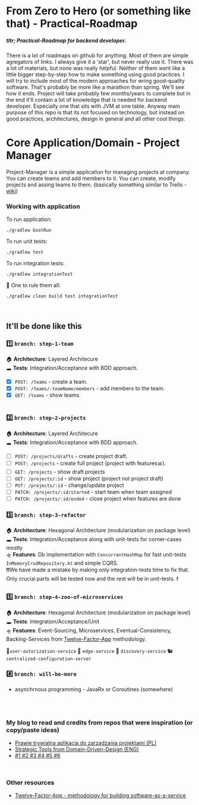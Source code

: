 # From Zero to Hero (or something like that) - Practical-Roadmap
##### tltr; Practical-Roadmap for backend developer. 
There is a lot of roadmaps on github for anything. Most of them are simple agregators of links. I always give it a 'star', but never really use it. There was a lot of materials, but none was really helpful. Neither of them went like a little bigger step-by-step how to make something using good practices. I will try to include most of the modern approaches for wring good-quality software. That's probably be more like a marathon than spring. We'll see how it ends. Project will take probably few months/years to complete but in the end it'll contain a lot of knowledge that is needed for backend developer. Especially one that sits with JVM at one table. Anyway main purpose of this repo is that its not focused on technology, but instead on good practices, architectures, design in general and all other cool things.

# Core Application/Domain - Project Manager 
Project-Manager is a simple application for managing projects at company. You can create teams and add members to it. You can create, modify projects and assing teams to them. (basically something similar to Trello - [wiki](https://en.wikipedia.org/wiki/Project_management_software))

### Working with application

To run application:
```
./gradlew bootRun
```

To run unit tests:
```
./gradlew test
```

To run integration tests:
```
./gradlew integrationTest
```

💍 One to rule them all:
```
./gradlew clean build test integrationTest
```
<BR>

## It'll be done like this
### 1️⃣ `branch: step-1-team` <br>
🏠 **Architecture**: Layered Architecure <BR>
🕳 **Tests**: Integration/Acceptance with BDD approach.

* [x] `POST: /teams` - create a team. <br>
* [x] `POST: /teams/:teamName/members` - add members to the team. <br>
* [x] `GET: /teams` - show teams. <br> <br>

### 2️⃣ `branch: step-2-projects` <br>
🏠 **Architecture**: Layered Architecure <BR>
🕳 **Tests**: Integration/Acceptance with BDD approach.

* [ ] `POST: /projects/drafts` - create project draft. <br>
* [ ] `POST: /projects` - create full project (project with features📊). <br>
* [ ] `GET: /projects` - show draft projects <br>
* [ ] `GET: /projects/:id` - show project (project not project draft)<br>
* [ ] `PUT: /projects/:id` - change/update project <br>
* [ ] `PATCH: /projects/:id/started` - start team when team assigned <br>
* [ ] `PATCH: /projects/:id/ended` - close project when features are done <br>

### 3️⃣ `branch: step-3-refactor` <br>
🏠 **Architecture**: Hexagonal Architecture (modularization on package level) <BR>
🕳 **Tests**: Integration/Acceptance along with unit-tests for corner-cases mostly<BR>
🛸 **Features**: Db implementation with `ConcurrentHashMap` for fast unit-tests `InMemoryCrudRepository.kt` and simple CQRS.<BR> 
❗❗We have made a mistake by making only integration-tests time to fix that. Only crucial parts will be tested now and the rest will be in unit-tests. ❗

### 5️⃣ `branch: step-4-zoo-of-microservices` <br>
🏠 **Architecture**: Hexagonal Architecture (modularization on package level) <BR>
🕳 **Tests**: Integration/Acceptance/Unit<BR>
🛸 **Features**: Event-Sourcing, Microservices, Eventual-Consistency, <BR>
Backing-Services from [Twelve-Factor-App](https://12factor.net/) methodology.

🦓`user-autorization-service` 
🐼 `edge-service`
🐰 `discovery-service`
🐿 `centralized-configuration-server`

### #️⃣ `branch: will-be-more` <br>
- asynchrnous programming - JavaRx or Coroutines (somewhere)

<BR><BR>
  
### My blog to read and credits from repos that were inspiration (or copy/paste ideas)
* [Prawie trywialna aplikacja do zarządzania projektami (PL)](http://braintelligence.pl/prawie-trywialna-aplikacja-do-zarzadzania-projektami)
* [Strategic Tools from Domain-Driven-Design (ENG)](http://www.braintelligence.pl/the-nature-of-domain-driven-design/) 
* [ #1 ](https://github.com/kamranahmedse/design-patterns-for-humans)[ #2 ](https://github.com/BottegaIT/ddd-leaven-v2)[ #3 ](https://github.com/mkopylec/project-manager)[ #4 ](https://github.com/jakubnabrdalik/hentai) [ #5 ](https://github.com/heynickc/awesome-ddd)[ #6 ](https://github.com/kbastani/spring-cloud-event-sourcing-example)
<BR>

### Other resources
* [Twelve-Factor-App - methodology for building software-as-a-service](https://12factor.net/)
